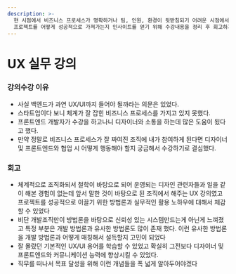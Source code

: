 ```yaml
---
description: >-
  현 시점에서 비즈니스 프로세스가 명확하거나 팀, 인원, 환경이 뒷받침되기 어려운 시점에서 개발자로서만 시야를 가지는게 아니라 타 분야에서
  프로젝트를 어떻게 성공적으로 가져가는지 인사이트를 얻기 위해 수강내용을 정리 후 회고하기
---
```


# UX 실무 강의

### 강의수강 이유

* 사실 백엔드가 과연 UX/UI까지 들어야 될까라는 의문은 있었다.
* 스타트업이다 보니 체계가 잘 잡힌 비즈니스 프로세스를 가지고 있지 못했다.
* 프론트엔드 개발자가 수강을 하고나니 디자이너와 소통을 하는데 많은 도움이 됬다고 했다.
* 만약 정말로 비즈니스 프로세스가 잘 짜여진 조직에 내가 참여하게 된다면 디자이너 및 프론트엔드와 협업 시 어떻게 행동해야 할지 궁금해서 수강하기로 결심했다.

### 회고

* 체계적으로 조직화되서 철학이 바탕으로 되어 운영되는 디자인 관련자들과 일을 같이 해본 경험이 없는데 앞서 말한 것이 바탕으로 된 조직에서 해주는 UX 강의였고 프로젝트를 성공적으로 이끌기 위한 방법론과 실무적인 활용 노하우에 대해서 체감할 수 있었다
* 비단 개발조직만이 방법론을  바탕으로 신뢰성 있는 시스템만드는게 아닌게 느껴졌고 특정 부분은 개발 방법론과 유사한 방법론도 많이 존재 했다. 이런 유사한 방법론을 개발 방법론과 어떻게 매칭해서 설득할지 고민이 되었다
* 잘 몰랐던 기본적인 UX/UI 용어를 학습할 수 있었고 확실히 그전보다 디자이너 및 프론트엔드와 커뮤니케이션 능력에 향상시킬 수 있었다.
* 직무를 떠나서 목표 달성을 위해 이런 개념들을 폭 넓게 알아두어야겠다
